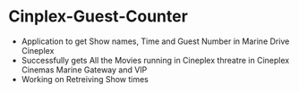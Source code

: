 # Cinplex-Guest-Counter
* Application to get Show names, Time and Guest Number in Marine Drive Cineplex  
* Successfully gets All the Movies running in Cineplex threatre in Cineplex Cinemas Marine Gateway and VIP  
* Working on Retreiving Show times
